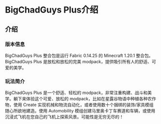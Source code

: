 # BigChadGuys Plus介绍
## 介绍
### 版本信息
BigChadGuys Plus 整合包是运行 Fabric 0.14.25 的 Minecraft 1.20.1 整合包。BigChadGuys Plus 是放松和放松的完美 modpack，提供吸引所有人的舒适、可爱的美学。

### 玩法简介
BigChadGuys Plus 是一个舒适、轻松的 modpack，非常注重构建、战斗和美学。躺下来体验这个可爱、放松的 modpack，比如在星露谷物语中种植各种农作物，使用 Create 实现机械和物流自动化，或者使用数十个捆绑的装饰/家具模组随心所欲地建造。使用 Automobility 模组创建马里奥卡丁车赛道和车辆，或使用沉浸式飞机在您自己的飞机上探索风景。可能性是无穷无尽的！


